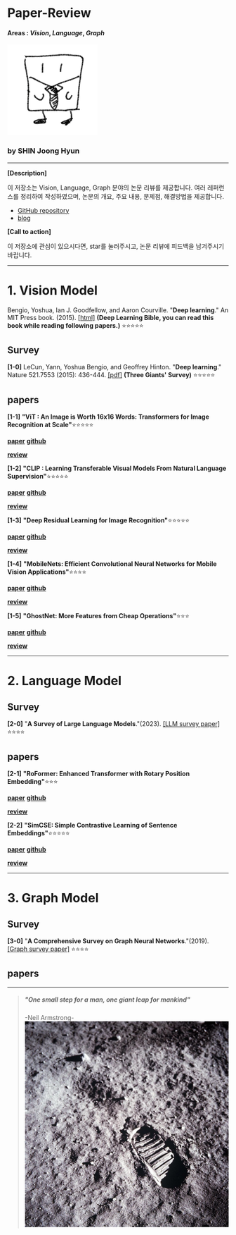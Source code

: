 # Paper-Review

#### Areas : *Vision*, *Language*, *Graph*


![GitHub 로고](./image/0u0.png)
### by SHIN Joong Hyun

---

**[Description]**

이 저장소는 Vision, Language, Graph 분야의 논문 리뷰를 제공합니다. 여러 레퍼런스를 정리하여 작성하였으며, 논문의 개요, 주요 내용, 문제점, 해결방법을 제공합니다.

* [GitHub repository](https://github.com/Blackeyes0u0/Blackeyes0u0-paper-review)
* [blog](https://velog.io/@blackeyes0u0)

**[Call to action]**

이 저장소에 관심이 있으시다면, star를 눌러주시고, 논문 리뷰에 피드백을 남겨주시기 바랍니다.

---

# 1. Vision Model

Bengio, Yoshua, Ian J. Goodfellow, and Aaron Courville. "**Deep learning**." An MIT Press book. (2015). [[html]](https://www.deeplearningbook.org/) **(Deep Learning Bible, you can read this book while reading following papers.)** :star::star::star::star::star:

## Survey

**[1-0]** LeCun, Yann, Yoshua Bengio, and Geoffrey Hinton. "**Deep learning**." Nature 521.7553 (2015): 436-444. [[pdf]](http://www.cs.toronto.edu/~hinton/absps/NatureDeepReview.pdf) **(Three Giants' Survey)** :star::star::star::star::star:

## papers

**[1-1]**  **"ViT : An Image is Worth 16x16 Words: Transformers for Image Recognition at Scale"**:star::star::star::star::star:

**[paper](https://arxiv.org/abs/2010.11929)**
**[github](https://github.com/google-research/vision_transformer)**  

**[review](https://github.com/Blackeyes0u0/Blackeyes0u0-paper-review/blob/master/papers/Vision/ViT/Vit.md)**


**[1-2]**  **"CLIP : Learning Transferable Visual Models From Natural Language Supervision"**:star::star::star::star::star:

**[paper](https://arxiv.org/abs/2103.00020)**
**[github](https://github.com/openai/CLIP)**  

**[review](https://github.com/Blackeyes0u0/Blackeyes0u0-paper-review/blob/master/papers/Vision/CLIP/clip.md)**



**[1-3]**  **"Deep Residual Learning for Image Recognition"**:star::star::star::star::star:

**[paper](https://arxiv.org/abs/1512.03385)**
**[github](https://paperswithcode.com/)**  

**[review](https://github.com/Blackeyes0u0/Blackeyes0u0-paper-review/blob/master/papers/Vision/resnet/Resnet.pdf)**


**[1-4]**  **"MobileNets: Efficient Convolutional Neural Networks for Mobile Vision Applications"**:star::star::star::star:

**[paper](https://arxiv.org/abs/1704.04861)**
**[github](https://github.com/tensorflow/tensorflow/blob/v2.4.1/tensorflow/python/keras/applications/mobilenet.py)**  

**[review](https://github.com/Blackeyes0u0/Blackeyes0u0-paper-review/blob/master/papers/Vision/mobilenet/mobile.pdf)**


**[1-5]**  **"GhostNet: More Features from Cheap Operations"**:star::star::star:

**[paper](https://arxiv.org/abs/1911.11907)**
**[github](https://github.com/huawei-noah/Efficient-AI-Backbones)**  

**[review](https://github.com/Blackeyes0u0/Blackeyes0u0-paper-review/blob/master/papers/Vision/ghostnet/ghost.pdf)**

<!-- 
**[1-6]**  **"title"**:star::star::star:
**[paper](site)**
**[github](site)**  

**[review](https://github.com/Blackeyes0u0/Blackeyes0u0-paper-review/blob/master/papers/Vision)** -->


------------------------------------------------

# 2. Language Model

## Survey

**[2-0]**  "**A Survey of Large Language Models**."(2023). [[LLM survey paper]](https://arxiv.org/abs/2303.18223) :star::star::star::star:

## papers

**[2-1]**  **"RoFormer: Enhanced Transformer with Rotary Position Embedding"**:star::star::star:

**[paper](https://arxiv.org/abs/2104.09864)**
**[github](https://github.com/lucidrains/performer-pytorch)**  


**[review](https://github.com/Blackeyes0u0/Blackeyes0u0-paper-review/blob/master/papers/Language/)**



**[2-2]**  **"SimCSE: Simple Contrastive Learning of Sentence Embeddings"**:star::star::star::star::star:

**[paper](https://arxiv.org/abs/2104.08821)**
**[github](https://github.com/princeton-nlp/SimCSE)**  

**[review](https://github.com/Blackeyes0u0/Blackeyes0u0-paper-review/blob/master/papers/Language/simCSE/simcse.md)**


<!-- 
**[2-1]**  **"title"**:star::star::star::star::star:
**[paper](site)**
**[github](site)**  

**[review](https://github.com/Blackeyes0u0/Blackeyes0u0-paper-review/blob/master/papers/Language/)** -->


<!-- 
**[2-1]**  **"title"**:star::star::star::star::star:
**[paper](site)**
**[github](site)**  

**[review](https://github.com/Blackeyes0u0/Blackeyes0u0-paper-review/blob/master/papers/Language/)** -->




------------------------------------------------



# 3. Graph Model

## Survey

**[3-0]**  "**A Comprehensive Survey on Graph Neural
Networks**."(2019). [[Graph survey paper]](https://arxiv.org/pdf/1901.00596.pdf) :star::star::star::star:

## papers


<!-- **[3-1]**  **"title"**:star::star::star::star::star:
**[paper](site)**
**[github](site)** 

**[review](https://github.com/Blackeyes0u0/Blackeyes0u0-paper-review/blob/master/papers/Graph/)**
 -->



---

<!--

- [2012 Alex Net](https://dl.acm.org/doi/abs/10.1145/3065386)
    >[Review](https://github.com/Blackeyes0u0/Blackeyes0u0-paper-review/blob/master/papers/Alexnet.md)
    <br>
    This paper was a breakthrough in the field of computer vision and was the winner of the ImageNet Large Scale Visual Recognition Challenge in 2012.
    <br>
    <br>
    AlexNet consists of eight layers, including five convolutional layers and three fully connected layers. It uses the Rectified Linear Unit (ReLU) activation function and employs techniques such as data augmentation, dropout regularization, and overlapping pooling to prevent overfitting.
    <br>
    <br>
    The network takes an input image of size 227x227 and produces a vector of probabilities for 1000 different classes. The architecture was significant because it demonstrated that deep convolutional neural networks could achieve state-of-the-art performance on large-scale image classification tasks.
    


- [VGG](https://arxiv.org/abs/1409.1556)
  >[VGG Review](https://github.com/Blackeyes0u0/Blackeyes0u0-paper-review/blob/master/papers/VGG.md)
  <br>
  3x3 

- [Inception]()
  >[Inception Review]()
  <br>



v
let's gogogoasdfsf

  Google Net에서 이 모델이 다른 커널 크기(1x1, 3x3, 5x5)를 사용하는 이유는 무엇입니까?
GoogleNet(Inception v1) 아키텍처는 여러 가지 이유로 시작 모듈에서 다양한 커널 크기(1x1, 3x3, 5x5)의 조합을 사용합니다.

다양한 규모에서 기능 캡처: 다양한 크기의 커널을 사용하면 모델이 다양한 규모에서 기능을 캡처할 수 있습니다. 1x1과 같은 더 작은 커널은 로컬 기능을 캡처하는 데 사용되는 반면 5x5와 같은 더 큰 커널은 더 많은 전역 기능을 캡처합니다. 이를 통해 모델은 다양한 규모에서 광범위한 기능을 감지할 수 있습니다.

효율적인 계산 사용: 커널 크기의 조합을 사용하면 모델이 계산 리소스를 효율적으로 사용할 수 있습니다. 더 큰 커널은 더 작은 커널보다 계산 비용이 더 많이 듭니다. 모델은 커널 크기의 조합을 사용하여 다양한 유형의 기능을 캡처하는 데 필요한 계산량의 균형을 맞출 수 있습니다.

매개변수 수 줄이기: 더 큰 커널 사이에 1x1 커널을 사용하면 모델에서 필요한 매개변수 수를 줄일 수 있습니다. 1x1 커널은 더 큰 커널을 적용하기 전에 입력 텐서의 깊이를 줄이는 데 사용됩니다. 이렇게 하면 필요한 매개변수 수를 줄이는 동시에 모델이 다양한 기능을 캡처할 수 있습니다.

전반적으로 GoogleNet 아키텍처의 시작 모듈에서 서로 다른 커널 크기의 조합을 사용하면 모델이 필요한 매개변수 수를 줄이면서 다양한 기능을 효율적으로 캡처할 수 있습니다.

-->
<!--
- [ViT](https://arxiv.org/abs/2010.11929)
  >[Review](https://github.com/Blackeyes0u0/Blackeyes0u0-paper-review/blob/master/papers/ViT.md)
  <br>
  The ViT architecture consists of a stack of Transformer layers, where the input image is divided into patches, which are then flattened and fed into the Transformer layers. The ViT also employs a technique called positional encoding to provide the model with information about the spatial relationships between the patches.



- [Incremental Learning](https://www.nature.com/articles/s42256-022-00568-3)
  >[Incremental Learning](https://github.com/Blackeyes0u0/Blackeyes0u0-paper-review/blob/master/papers/incremental%20learning.md)

- [MLP-Mixer](https://proceedings.neurips.cc/paper/2021/hash/cba0a4ee5ccd02fda0fe3f9a3e7b89fe-Abstract.html)
- 
  >[MLP-Mixer Review](https://github.com/Blackeyes0u0/Blackeyes0u0-paper-review/blob/master/papers/MLP-Mixer.md)


- [Attention Is All You Need](https://proceedings.neurips.cc/paper_files/paper/2017/hash/3f5ee243547dee91fbd053c1c4a845aa-Abstract.html)
  >[Review](https://github.com/Blackeyes0u0/Blackeyes0u0-paper-review/blob/master/papers/transformer.md)




## **List to read**

- [2016 Learning Deep Features for Discriminative Localization](https://openaccess.thecvf.com/content_cvpr_2016/html/Zhou_Learning_Deep_Features_CVPR_2016_paper.html)
  >[Review]()
  <br>
  about Class Activation Map(CAM)

- [2017 Grad-CAM: Visual Explanations from Deep Networks via Gradient-based Localization](https://openaccess.thecvf.com/content_iccv_2017/html/Selvaraju_Grad-CAM_Visual_Explanations_ICCV_2017_paper.html)
  >[Review]()
  <br>
  about Grad-CAM

- [Deep Visual-Semantic Alignments for Generating Image Descriptions](https://www.cv-foundation.org/openaccess/content_cvpr_2015/html/Karpathy_Deep_Visual-Semantic_Alignments_2015_CVPR_paper.html)

- [Show, Attend and Tell: Neural Image Caption Generation with Visual Attention](https://proceedings.mlr.press/v37/xuc15.html)


- [Forward-Forward Algorithm](https://arxiv.org/abs/2212.13345)





<!--
git reset --hard ORIG_HEAD
 -->

<!--
![blue](./image/blue.jpg)


![smile world](./image/sinceresmile.jpg)

![cigarette](./image/cigarette.jpg)
![earth](./image/earth.jpg)
![footprint](./image/footprint.jpg)
![subwayabovecity](./image/subwayabovecity.gif)
![blue](./image/blue.jpg)
-->


>##### "One small step for a man, one giant leap for mankind" 
>  -Neil Armstrong- 
![footprint](./image/footprint.jpg)


<!--

![earth](./image/earth.jpg)


![subwayabovecity](./image/subwayabovecity.gif)

-->